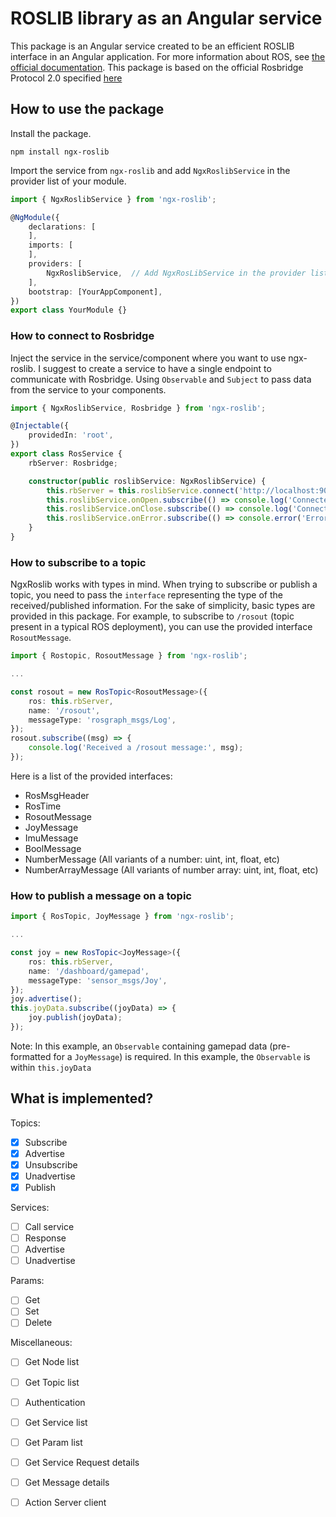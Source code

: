 # ROSLIB library as an Angular service

This package is an Angular service created to be an efficient ROSLIB interface in an Angular application. For more information about ROS, see [the official documentation](http://wiki.ros.org/). This package is based on the official Rosbridge Protocol 2.0 specified [here](https://github.com/RobotWebTools/rosbridge_suite/blob/ros1/ROSBRIDGE_PROTOCOL.md)

## How to use the package

Install the package.

```shell script
npm install ngx-roslib
```

Import the service from `ngx-roslib` and add `NgxRoslibService` in the provider list of your module.

```typescript
import { NgxRoslibService } from 'ngx-roslib';

@NgModule({
    declarations: [
    ],
    imports: [
    ],
    providers: [
        NgxRoslibService,  // Add NgxRosLibService in the provider list
    ],
    bootstrap: [YourAppComponent],
})
export class YourModule {}
````

### How to connect to Rosbridge

Inject the service in the service/component where you want to use ngx-roslib. I suggest to create a service to have a single endpoint to communicate with Rosbridge. Using `Observable` and `Subject` to pass data from the service to your components.

```typescript
import { NgxRoslibService, Rosbridge } from 'ngx-roslib';

@Injectable({
    providedIn: 'root',
})
export class RosService {
    rbServer: Rosbridge;

    constructor(public roslibService: NgxRoslibService) {
        this.rbServer = this.roslibService.connect('http://localhost:9090');  // Enter your Rosbridge URL here
        this.roslibService.onOpen.subscribe(() => console.log('Connected to Rosbridge!'));
        this.roslibService.onClose.subscribe(() => console.log('Connection to Rosbridge closed'));
        this.roslibService.onError.subscribe(() => console.error('Error occurred with Rosbridge websocket'));
    }
}
```

### How to subscribe to a topic

NgxRoslib works with types in mind. When trying to subscribe or publish a topic, you need to pass the `interface` representing the type of the received/published information. For the sake of simplicity, basic types are provided in this package. For example, to subscribe to `/rosout` (topic present in a typical ROS deployment), you can use the provided interface `RosoutMessage`.

```typescript
import { Rostopic, RosoutMessage } from 'ngx-roslib';

...

const rosout = new RosTopic<RosoutMessage>({
    ros: this.rbServer,
    name: '/rosout',
    messageType: 'rosgraph_msgs/Log',
});
rosout.subscribe((msg) => {
    console.log('Received a /rosout message:', msg);
});
```

Here is a list of the provided interfaces:

- RosMsgHeader
- RosTime
- RosoutMessage
- JoyMessage
- ImuMessage
- BoolMessage
- NumberMessage (All variants of a number: uint, int, float, etc)
- NumberArrayMessage (All variants of number array: uint, int, float, etc)

### How to publish a message on a topic

```typescript
import { RosTopic, JoyMessage } from 'ngx-roslib';

...

const joy = new RosTopic<JoyMessage>({
    ros: this.rbServer,
    name: '/dashboard/gamepad',
    messageType: 'sensor_msgs/Joy',
});
joy.advertise();
this.joyData.subscribe((joyData) => {
    joy.publish(joyData);
});
```

Note: In this example, an `Observable` containing gamepad data (pre-formatted for a `JoyMessage`) is required. In this example, the `Observable` is within `this.joyData`

## What is implemented?

Topics: 

- [X] Subscribe
- [X] Advertise
- [X] Unsubscribe
- [X] Unadvertise
- [X] Publish

Services:

- [ ] Call service
- [ ] Response
- [ ] Advertise
- [ ] Unadvertise

Params:

- [ ] Get
- [ ] Set
- [ ] Delete

Miscellaneous:

- [ ] Get Node list
- [ ] Get Topic list
- [ ] Authentication
- [ ] Get Service list
- [ ] Get Param list
- [ ] Get Service Request details
- [ ] Get Message details
- [ ] Action Server client



